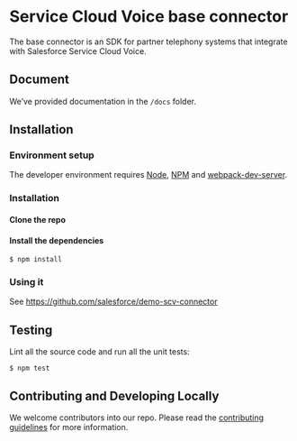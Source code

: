 # Service Cloud Voice base connector
The base connector is an SDK for partner telephony systems that integrate with Salesforce Service Cloud Voice.

## Document
We’ve provided documentation in the `/docs` folder.

## Installation

### Environment setup
The developer environment requires [Node](https://nodejs.org/en/download/), [NPM](https://docs.npmjs.com/cli/install) and [webpack-dev-server](https://webpack.github.io/docs/webpack-dev-server.html). 


### Installation
#### Clone the repo
#### Install the dependencies

```
$ npm install
```

### Using it

See https://github.com/salesforce/demo-scv-connector

## Testing
Lint all the source code and run all the unit tests:
```
$ npm test
```

## Contributing and Developing Locally
We welcome contributors into our repo. Please read the [contributing guidelines](https://github.com/salesforce/scv-connector-base/blob/master/CONTRIBUTING.md) for more information.